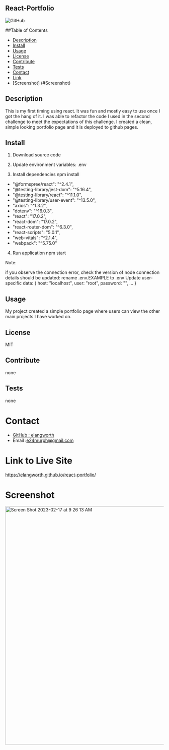 ## React-Portfolio
![GitHub](https://img.shields.io/github/license/elangworth/react-portfolio?logo=GitHub&logoColor=blue)

##Table of Contents
* [Description](#Description)
* [Install](#Install)
* [Usage](#Usage)
* [License](#License)
* [Contribute](#Contribute)
* [Tests](#Tests)
* [Contact](#Contact)
* [Link](#Link)
* [Screenshot] (#Screenshot)

<a name="Description"></a>
## Description
This is my first timing using react. It was fun and mostly easy to use once I got the hang of it. I was able to refactor the code I used in the second challenge to meet the expectations of this challenge. I created a clean, simple looking portfolio page and it is deployed to github pages.

<a name="Install"></a>
## Install
1. Download source code

2. Update environment variables: .env

3. Install dependencies npm install
  * "@formspree/react": "^2.4.1",
  * "@testing-library/jest-dom": "^5.16.4",
  *  "@testing-library/react": "^11.1.0",
  * "@testing-library/user-event": "^13.5.0",
  *  "axios": "^1.3.2",
  *  "dotenv": "^16.0.3",
  *  "react": "17.0.2",
  *  "react-dom": "17.0.2",
  *  "react-router-dom": "^6.3.0",
  *  "react-scripts": "5.0.1",
  *  "web-vitals": "^2.1.4",
  *  "webpack": "^5.75.0"

4. Run application npm start

Note:

if you observe the connection error, check the version of node
connection details should be updated:
rename .env.EXAMPLE to .env
Update user-specific data: { host: "localhost", user: "root", password: "", ... }



<a name="Usage"></a>
## Usage
My project created a simple portfolio page where users can view the other main projects I have worked on.

<a name="License"></a>
## License
MIT

<a name="Contribute"></a>
## Contribute
none

<a name="Tests"></a>
## Tests
none    

<a name="Contact"></a>
# Contact 
* [GitHub : elangworth](https://github.com/elangworth)
* Email :e24murph@gmail.com

<a name="Link"></a>
# Link to Live Site
https://elangworth.github.io/react-portfolio/

<a name="Screenshot"></a>
# Screenshot


<img width="756" alt="Screen Shot 2023-02-17 at 9 26 13 AM" src="https://user-images.githubusercontent.com/32778860/219730687-f10f6ea0-af03-4bd7-973e-68c121b04ed6.png">
